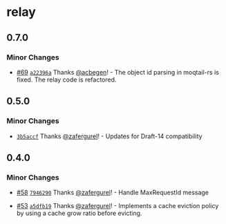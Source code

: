 # relay

## 0.7.0

### Minor Changes

- [#69](https://github.com/moqtail/moqtail/pull/69) [`a22396a`](https://github.com/moqtail/moqtail/commit/a22396a9e891b2424a14b2ad18682473f890093d) Thanks [@acbegen](https://github.com/acbegen)! - The object id parsing in moqtail-rs is fixed.
  The relay code is refactored.

## 0.5.0

### Minor Changes

- [`3b5accf`](https://github.com/moqtail/moqtail/commit/3b5accf65d01bf264db64aaecd7a6215adc5ab4a) Thanks [@zafergurel](https://github.com/zafergurel)! - Updates for Draft-14 compatibility

## 0.4.0

### Minor Changes

- [#58](https://github.com/streaming-university/moqtail/pull/58) [`7946290`](https://github.com/streaming-university/moqtail/commit/7946290b732367bac5bd2f81144c470f173c95b6) Thanks [@zafergurel](https://github.com/zafergurel)! - Handle MaxRequestId message

- [#53](https://github.com/streaming-university/moqtail/pull/53) [`a5dfb19`](https://github.com/streaming-university/moqtail/commit/a5dfb196c1aab46f0183e5c70fd7193953dfd108) Thanks [@zafergurel](https://github.com/zafergurel)! - Implements a cache eviction policy by using a cache grow ratio before evicting.
